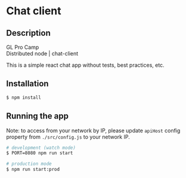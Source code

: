 # Chat client

## Description
GL Pro Camp  
Distributed node | chat-client  

This is a simple react chat app without tests, best practices, etc.


## Installation

```bash
$ npm install
```

## Running the app

Note: to access from your network by IP, please update `apiHost` config property from `./src/config.js` to your network IP.

```bash
# development (watch mode)
$ PORT=8080 npm run start

# production mode
$ npm run start:prod
```
